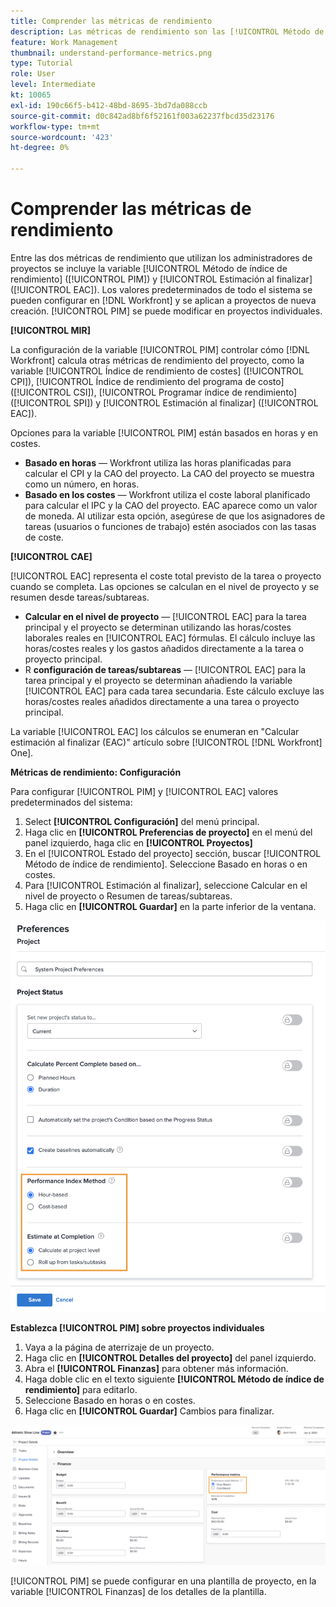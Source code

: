 ```yaml
---
title: Comprender las métricas de rendimiento
description: Las métricas de rendimiento son las [!UICONTROL Método de índice de rendimiento] ([!UICONTROL PIM]) y [!UICONTROL Estimación al finalizar] ([!UICONTROL EAC]).
feature: Work Management
thumbnail: understand-performance-metrics.png
type: Tutorial
role: User
level: Intermediate
kt: 10065
exl-id: 190c66f5-b412-48bd-8695-3bd7da088ccb
source-git-commit: d0c842ad8bf6f52161f003a62237fbcd35d23176
workflow-type: tm+mt
source-wordcount: '423'
ht-degree: 0%

---
```


# Comprender las métricas de rendimiento

Entre las dos métricas de rendimiento que utilizan los administradores de proyectos se incluye la variable [!UICONTROL Método de índice de rendimiento] ([!UICONTROL PIM]) y [!UICONTROL Estimación al finalizar] ([!UICONTROL EAC]). Los valores predeterminados de todo el sistema se pueden configurar en [!DNL Workfront] y se aplican a proyectos de nueva creación. [!UICONTROL PIM] se puede modificar en proyectos individuales.

**[!UICONTROL MIR]**

La configuración de la variable [!UICONTROL PIM] controlar cómo [!DNL Workfront] calcula otras métricas de rendimiento del proyecto, como la variable [!UICONTROL Índice de rendimiento de costes] ([!UICONTROL CPI]), [!UICONTROL Índice de rendimiento del programa de costo] ([!UICONTROL CSI]), [!UICONTROL Programar índice de rendimiento] ([!UICONTROL SPI]) y [!UICONTROL Estimación al finalizar] ([!UICONTROL EAC]).

Opciones para la variable [!UICONTROL PIM] están basados en horas y en costes.

* **Basado en horas** — Workfront utiliza las horas planificadas para calcular el CPI y la CAO del proyecto. La CAO del proyecto se muestra como un número, en horas.
* **Basado en los costes** — Workfront utiliza el coste laboral planificado para calcular el IPC y la CAO del proyecto. EAC aparece como un valor de moneda. Al utilizar esta opción, asegúrese de que los asignadores de tareas (usuarios o funciones de trabajo) estén asociados con las tasas de coste.

**[!UICONTROL CAE]**

[!UICONTROL EAC] representa el coste total previsto de la tarea o proyecto cuando se completa. Las opciones se calculan en el nivel de proyecto y se resumen desde tareas/subtareas.

* **Calcular en el nivel de proyecto** — [!UICONTROL EAC] para la tarea principal y el proyecto se determinan utilizando las horas/costes laborales reales en [!UICONTROL EAC] fórmulas. El cálculo incluye las horas/costes reales y los gastos añadidos directamente a la tarea o proyecto principal.
* R **configuración de tareas/subtareas** — [!UICONTROL EAC] para la tarea principal y el proyecto se determinan añadiendo la variable [!UICONTROL EAC] para cada tarea secundaria. Este cálculo excluye las horas/costes reales añadidos directamente a una tarea o proyecto principal.

La variable [!UICONTROL EAC] los cálculos se enumeran en &quot;Calcular estimación al finalizar (EAC)&quot; <!-- link to article -->artículo sobre [!UICONTROL [!DNL Workfront] One].

**Métricas de rendimiento: Configuración**

Para configurar [!UICONTROL PIM] y [!UICONTROL EAC] valores predeterminados del sistema:

1. Select **[!UICONTROL Configuración]** del menú principal.
1. Haga clic en **[!UICONTROL Preferencias de proyecto]** en el menú del panel izquierdo, haga clic en **[!UICONTROL Proyectos]**
1. En el [!UICONTROL Estado del proyecto] sección, buscar [!UICONTROL Método de índice de rendimiento]. Seleccione Basado en horas o en costes.
1. Para [!UICONTROL Estimación al finalizar], seleccione Calcular en el nivel de proyecto o Resumen de tareas/subtareas.
1. Haga clic en **[!UICONTROL Guardar]** en la parte inferior de la ventana.

![Una imagen del [!UICONTROL Preferencias de proyecto] pantalla](assets/setting-up-finances-1.png)

**Establezca [!UICONTROL PIM] sobre proyectos individuales**

1. Vaya a la página de aterrizaje de un proyecto.
1. Haga clic en **[!UICONTROL Detalles del proyecto]** del panel izquierdo.
1. Abra el **[!UICONTROL Finanzas]** para obtener más información.
1. Haga doble clic en el texto siguiente **[!UICONTROL Método de índice de rendimiento]** para editarlo.
1. Seleccione Basado en horas o en costes.
1. Haga clic en **[!UICONTROL Guardar]** Cambios para finalizar.

![Una imagen del [!UICONTROL Detalles del proyecto] pantalla](assets/setting-up-finances-2.png)

[!UICONTROL PIM] se puede configurar en una plantilla de proyecto, en la variable [!UICONTROL Finanzas] de los detalles de la plantilla.

